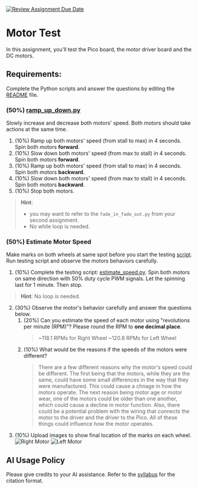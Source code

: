 [![Review Assignment Due Date](https://classroom.github.com/assets/deadline-readme-button-22041afd0340ce965d47ae6ef1cefeee28c7c493a6346c4f15d667ab976d596c.svg)](https://classroom.github.com/a/9apGZMRE)
# Motor Test
In this assignment, you'll test the Pico board, the motor driver board and the DC motors.
  
## Requirements:
Complete the Python scripts and answer the questions by editing the [README](/README.md) file. 
### (50%) [ramp_up_down.py](/ramp_up_down.py)
Slowly increase and decrease both motors' speed. Both motors should take actions at the same time.
1. (10%) Ramp up both motors' speed (from stall to max) in 4 seconds. Spin both motors **forward**.
2. (10%) Slow down both motors' speed (from max to stall) in 4 seconds. Spin both motors **forward**.
3. (10%) Ramp up both motors' speed (from stall to max) in 4 seconds. Spin both motors **backward**.
4. (10%) Slow down both motors' speed (from max to stall) in 4 seconds. Spin both motors **backward**.
5. (10%) Stop both motors.
> **Hint**:
> - you may want to refer to the `fade_in_fade_out.py` from your second assignment.
> - No while loop is needed.

### (50%) Estimate Motor Speed
Make marks on both wheels at same spot before you start the testing [script](/estimate_speed.py). Run testing script and observe the motors behaviors carefully.
1. (10%) Complete the testing script: [estimate_speed.py](/estimate_speed.py). Spin both motors on same direction with 50% duty cycle PWM signals. Let the spinning last for 1 minute. Then stop.
> **Hint**: No loop is needed.
2. (30%) Observe the motor's behavior carefully and answer the questions below.
   1. (20%) Can you estimate the speed of each motor using "revolutions per minute (RPM)"? Please round the RPM to **one decimal place**. 
      > ~118.1 RPMs for Right Wheel
      > ~120.8 RPMs for Left Wheel
   2. (10%) What would be the reasons if the speeds of the motors were different? 
      > There are a few different reasons why the motor's speed could be different. The first being that the motors, while they are the same, could have some small differences in the way that they were manufactured. This could cause a chnage in how the motors operate. The next reason being motor age or motor wear, one of the motors could be older than one another, which could cause a decline in motor function. Also, there could be a potential problem with the wiring that connects the motor to the driver and the driver to the Pico. All of these things could influence how the motor operates. 
3. (10%) Upload images to show final location of the marks on each wheel.
   ![Right Motor](https://github.com/user-attachments/assets/ff42f0c3-df2e-4b44-9568-b11776fbe20e)
   ![Left Motor](https://github.com/user-attachments/assets/cd59a07b-cb9d-4833-9ffa-ea4640e6c69b)

   
## AI Usage Policy
Please give credits to your AI assistance. Refer to the [syllabus](https://linzhanguca.github.io/_docs/robotics1-2024/syllabus.pdf) for the citation format.
